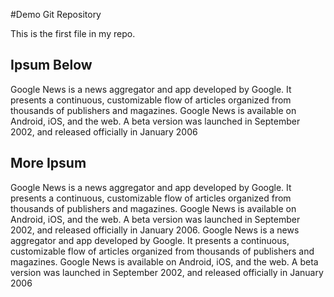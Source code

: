 #Demo Git Repository

This is the first file in my repo.

## Ipsum Below

Google News is a news aggregator and app developed by Google. It presents a continuous, customizable flow of articles organized from thousands of publishers and magazines. Google News is available on Android, iOS, and the web. A beta version was launched in September 2002, and released officially in January 2006

## More Ipsum



Google News is a news aggregator and app developed by Google. It presents a continuous, customizable flow of articles organized from thousands of publishers and magazines. Google News is available on Android, iOS, and the web. A beta version was launched in September 2002, and released officially in January 2006. 
Google News is a news aggregator and app developed by Google. It presents a continuous, customizable flow of articles organized from thousands of publishers and magazines. Google News is available on Android, iOS, and the web. A beta version was launched in September 2002, and released officially in January 2006